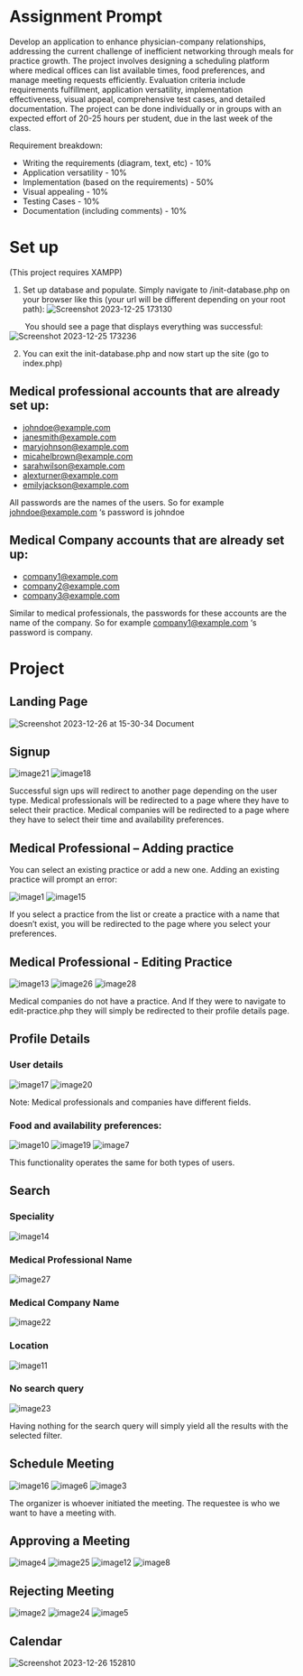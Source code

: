 # Assignment Prompt

Develop an application to enhance physician-company relationships, addressing the current challenge of inefficient networking through meals for practice growth. The project involves designing a scheduling platform where medical offices can list available times, food preferences, and manage meeting requests efficiently. Evaluation criteria include requirements fulfillment, application versatility, implementation effectiveness, visual appeal, comprehensive test cases, and detailed documentation. The project can be done individually or in groups with an expected effort of 20-25 hours per student, due in the last week of the class.

Requirement breakdown:

- Writing the requirements (diagram, text, etc) - 10%
- Application versatility - 10%
- Implementation (based on the requirements) - 50%
- Visual appealing - 10%
- Testing Cases - 10%
- Documentation (including comments) - 10%

# Set up
(This project requires XAMPP)

1. Set up database and populate. Simply navigate to /init-database.php on your browser like this (your url will be different depending on your root path):
![Screenshot 2023-12-25 173130](https://github.com/jangel01/CPSC-431-project/assets/60250253/15841db3-c722-43ad-8030-32cf6d9663f9)

&nbsp;&nbsp;&nbsp;&nbsp;&nbsp;&nbsp; You should see a page that displays everything was successful: ![Screenshot 2023-12-25 173236](https://github.com/jangel01/CPSC-431-project/assets/60250253/3f2370d0-0f4e-4df3-bd6f-f6d689875917)

2. You can exit the init-database.php and now start up the site (go to index.php)

## Medical professional accounts that are already set up:
- johndoe@example.com
- janesmith@example.com
- maryjohnson@example.com
- micahelbrown@example.com
- sarahwilson@example.com
- alexturner@example.com
- emilyjackson@example.com

All passwords are the names of the users. So for example johndoe@example.com ‘s password
is johndoe

## Medical Company accounts that are already set up:
- company1@example.com
- company2@example.com
- company3@example.com

Similar to medical professionals, the passwords for these accounts are the name of the
company. So for example company1@example.com ‘s password is company.

# Project

## Landing Page
![Screenshot 2023-12-26 at 15-30-34 Document](https://github.com/jangel01/CPSC-431-project/assets/60250253/34cdcbd5-b9a0-45f0-82f8-9585dbabd3d2)

## Signup
![image21](https://github.com/jangel01/CPSC-431-project/assets/60250253/38c07e68-1eb2-4286-832d-aa170ef8370c)
![image18](https://github.com/jangel01/CPSC-431-project/assets/60250253/a1703f4f-3b00-4d86-8e56-72311c69bc65)

Successful sign ups will redirect to another page depending on the user type. Medical professionals will be redirected to a page where they have to select their practice. Medical companies will be redirected to a page where they have to select their time and availability preferences.

## Medical Professional – Adding practice
You can select an existing practice or add a new one. Adding an existing practice will prompt an error: 

![image1](https://github.com/jangel01/CPSC-431-project/assets/60250253/a5e983fc-2617-403e-adeb-7424ecb4c994)
![image15](https://github.com/jangel01/CPSC-431-project/assets/60250253/3e957da1-f653-4aa8-86c7-b2e8f2cfc9fc)

If you select a practice from the list or create a practice with a name that doesn’t exist, you will be redirected to the page where you select your preferences. 

## Medical Professional - Editing Practice
![image13](https://github.com/jangel01/CPSC-431-project/assets/60250253/ade8ab16-e349-4b6b-851a-c87316a2c63b)
![image26](https://github.com/jangel01/CPSC-431-project/assets/60250253/74056c3c-1f40-4dda-a6b1-0c79888d4ece)
![image28](https://github.com/jangel01/CPSC-431-project/assets/60250253/624f9e5d-e21c-4562-9932-c9c17e9d9aaa)

Medical companies do not have a practice. And If they were to navigate to edit-practice.php they will simply be redirected to their profile details page.

## Profile Details
### User details 

![image17](https://github.com/jangel01/CPSC-431-project/assets/60250253/f3bb1beb-1fb6-4532-8aae-c4e86a674afd)
![image20](https://github.com/jangel01/CPSC-431-project/assets/60250253/53df4d83-c68f-4422-a19c-f4a09d58178c)

Note: Medical professionals and companies have different fields.

### Food and availability preferences:
![image10](https://github.com/jangel01/CPSC-431-project/assets/60250253/ad3a6b5f-1474-45cf-b170-af7e5d00d8d4)
![image19](https://github.com/jangel01/CPSC-431-project/assets/60250253/f25110c2-56c0-4c94-94fc-2e1f48e27ce7)
![image7](https://github.com/jangel01/CPSC-431-project/assets/60250253/c0249754-66c5-456c-b857-d94c8f65275b)

This functionality operates the same for both types of users.

## Search
### Speciality
![image14](https://github.com/jangel01/CPSC-431-project/assets/60250253/9ca69b1d-4ea1-461f-a3f3-c108a62a7eb1)
### Medical Professional Name
![image27](https://github.com/jangel01/CPSC-431-project/assets/60250253/7e6c84e0-bfd6-4b03-812c-3c02d103db97)
### Medical Company Name
![image22](https://github.com/jangel01/CPSC-431-project/assets/60250253/ae005af9-8a34-46e4-9007-94da47e084fa)
### Location
![image11](https://github.com/jangel01/CPSC-431-project/assets/60250253/0ce0790e-0e69-41c2-b82f-ca5fa4022065)
### No search query
![image23](https://github.com/jangel01/CPSC-431-project/assets/60250253/ecd9c7a3-9fe0-4074-b7d6-013c9c104430)

Having nothing for the search query will simply yield all the results with the selected filter.

## Schedule Meeting
![image16](https://github.com/jangel01/CPSC-431-project/assets/60250253/8456bcf6-74a1-4b28-b462-13447938449b)
![image6](https://github.com/jangel01/CPSC-431-project/assets/60250253/afafb7fa-6126-497f-8a3b-bba5d488cd2e)
![image3](https://github.com/jangel01/CPSC-431-project/assets/60250253/c61328f9-7813-4596-b9b7-186d61ce7601)

The organizer is whoever initiated the meeting. The requestee is who we want to have a meeting with.

## Approving a Meeting
![image4](https://github.com/jangel01/CPSC-431-project/assets/60250253/31653064-b453-4866-a275-b37cd9f8a6f4)
![image25](https://github.com/jangel01/CPSC-431-project/assets/60250253/5725904f-330d-4354-9907-698e29c826ae)
![image12](https://github.com/jangel01/CPSC-431-project/assets/60250253/bcc26902-d20c-4cc5-bc90-83e19b686456)
![image8](https://github.com/jangel01/CPSC-431-project/assets/60250253/57bc4aca-a3ca-4497-b524-3e27adc74891)

## Rejecting Meeting
![image2](https://github.com/jangel01/CPSC-431-project/assets/60250253/9ca35a70-a64c-4215-8423-83f25d2502e1)
![image24](https://github.com/jangel01/CPSC-431-project/assets/60250253/00089e64-bd7c-4884-93a4-02fe4697e345)
![image5](https://github.com/jangel01/CPSC-431-project/assets/60250253/5e3f465e-14b4-46c9-a831-ec511fa3bbd7)

## Calendar
![Screenshot 2023-12-26 152810](https://github.com/jangel01/CPSC-431-project/assets/60250253/40af8f56-9b43-4111-a664-c02f0e4a6b91)

